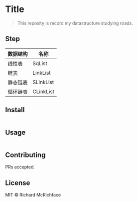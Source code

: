 # Title

> This reposity is record my datastructure studying roads.

## Step

| 数据结构 | 名称      |
| -------- | --------- |
| 线性表   | SqList    |
| 链表     | LinkList  |
| 静态链表 | SLinkList |
| 循环链表 | CLinkList |

## Install

```

```

## Usage

```

```

## Contributing

PRs accepted.

## License

MIT © Richard McRichface

